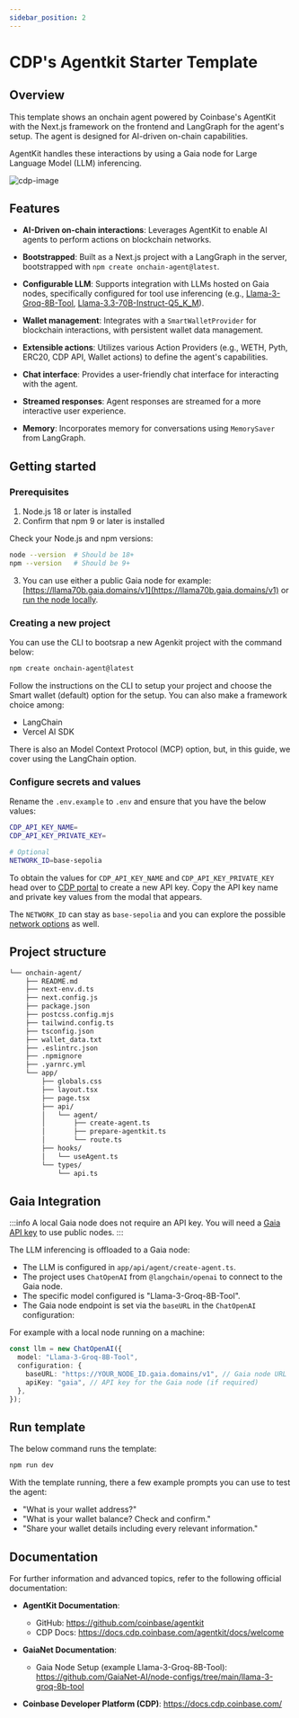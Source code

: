 ```yaml
---
sidebar_position: 2
---
```


# CDP's Agentkit Starter Template

## Overview

This template shows an onchain agent powered by Coinbase's AgentKit with the Next.js framework on the frontend and LangGraph for the agent's setup. The agent is designed for AI-driven on-chain capabilities.

AgentKit handles these interactions by using a Gaia node for Large Language Model (LLM) inferencing.

![cdp-image](./cdp-image.png)

## Features

- **AI-Driven on-chain interactions**: Leverages AgentKit to enable AI agents to perform actions on blockchain networks.

- **Bootstrapped**: Built as a Next.js project with a LangGraph in the server, bootstrapped with `npm create onchain-agent@latest`.

- **Configurable LLM**: Supports integration with LLMs hosted on Gaia nodes, specifically configured for tool use inferencing (e.g., [Llama-3-Groq-8B-Tool](https://github.com/GaiaNet-AI/node-configs/tree/main/llama-3-groq-8b-tool), [Llama-3.3-70B-Instruct-Q5_K_M](https://llama70b.gaia.domains/v1/info)).

- **Wallet management**: Integrates with a `SmartWalletProvider` for blockchain interactions, with persistent wallet data management.

- **Extensible actions**: Utilizes various Action Providers (e.g., WETH, Pyth, ERC20, CDP API, Wallet actions) to define the agent's capabilities.

- **Chat interface**: Provides a user-friendly chat interface for interacting with the agent.

- **Streamed responses**: Agent responses are streamed for a more interactive user experience.

- **Memory**: Incorporates memory for conversations using `MemorySaver` from LangGraph.

## Getting started

### Prerequisites

1. Node.js 18 or later is installed
2. Confirm that npm 9 or later is installed

Check your Node.js and npm versions:

```bash
node --version  # Should be 18+
npm --version   # Should be 9+
```

3. You can use either a public Gaia node for example: [https://llama70b.gaia.domains/v1](https://llama70b.gaia.domains/v1) or [run the node locally](https://github.com/GaiaNet-AI/node-configs/tree/main/llama-3-groq-8b-tool).

### Creating a new project

You can use the CLI to bootsrap a new Agenkit project with the command below:

```bash
npm create onchain-agent@latest
```

Follow the instructions on the CLI to setup your project and choose the Smart wallet (default) option for the setup. You can also make a framework choice among:

- LangChain
- Vercel AI SDK

There is also an Model Context Protocol (MCP) option, but, in this guide, we cover using the LangChain option.

### Configure secrets and values

Rename the `.env.example` to `.env` and ensure that you have the below values:

```bash
CDP_API_KEY_NAME=
CDP_API_KEY_PRIVATE_KEY=

# Optional
NETWORK_ID=base-sepolia
```

To obtain the values for `CDP_API_KEY_NAME` and `CDP_API_KEY_PRIVATE_KEY` head over to [CDP portal](https://portal.cdp.coinbase.com/projects/api-keys) to create a new API key. Copy the API key name and private key values from the modal that appears.

The `NETWORK_ID` can stay as `base-sepolia` and you can explore the possible [network options](https://docs.cdp.coinbase.com/api/docs/networks#network-identifiers) as well.

## Project structure

```bash
└── onchain-agent/
    ├── README.md
    ├── next-env.d.ts
    ├── next.config.js
    ├── package.json
    ├── postcss.config.mjs
    ├── tailwind.config.ts
    ├── tsconfig.json
    ├── wallet_data.txt
    ├── .eslintrc.json
    ├── .npmignore
    ├── .yarnrc.yml
    └── app/
        ├── globals.css
        ├── layout.tsx
        ├── page.tsx
        ├── api/
        │   └── agent/
        │       ├── create-agent.ts
        │       ├── prepare-agentkit.ts
        │       └── route.ts
        ├── hooks/
        │   └── useAgent.ts
        └── types/
            └── api.ts
```

## Gaia Integration

:::info
A local Gaia node does not require an API key. You will need a [Gaia API key](https://www.gaianet.ai/setting/gaia-api-keys) to use public nodes.
:::

The LLM inferencing is offloaded to a Gaia node:

- The LLM is configured in `app/api/agent/create-agent.ts`.
- The project uses `ChatOpenAI` from `@langchain/openai` to connect to the Gaia node.
- The specific model configured is "Llama-3-Groq-8B-Tool".
- The Gaia node endpoint is set via the `baseURL` in the `ChatOpenAI` configuration:

For example with a local node running on a machine:

```ts
const llm = new ChatOpenAI({
  model: "Llama-3-Groq-8B-Tool",
  configuration: {
    baseURL: "https://YOUR_NODE_ID.gaia.domains/v1", // Gaia node URL
    apiKey: "gaia", // API key for the Gaia node (if required)
  },
});
```

## Run template

The below command runs the template:

```bash
npm run dev
```

With the template running, there a few example prompts you can use to test the agent:

- "What is your wallet address?"
- "What is your wallet balance? Check and confirm."
- "Share your wallet details including every relevant information."

## Documentation

For further information and advanced topics, refer to the following official documentation:

- **AgentKit Documentation**:

  - GitHub: https://github.com/coinbase/agentkit
  - CDP Docs: https://docs.cdp.coinbase.com/agentkit/docs/welcome

- **GaiaNet Documentation**:

  - Gaia Node Setup (example Llama-3-Groq-8B-Tool): https://github.com/GaiaNet-AI/node-configs/tree/main/llama-3-groq-8b-tool

- **Coinbase Developer Platform (CDP)**: https://docs.cdp.coinbase.com/
